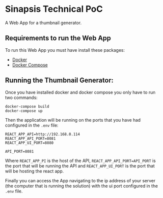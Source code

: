# Sinapsis Technical PoC
A Web App for a thumbnail generator.

## Requirements to run the Web App

To run this Web App you must have install these packages:
- [Docker](https://www.docker.com/)
- [Docker Compose](https://docs.docker.com/compose/)

## Running the Thumbnail Generator:

Once you have installed docker and docker compose you only have to run two commands:
```
docker-compose build
docker-compose up
```
Then the application will be running on the ports that you have had configured in the `.env` file:
```
REACT_APP_API=http://192.168.0.114
REACT_APP_API_PORT=8081
REACT_APP_UI_PORT=8080

API_PORT=8081
```
Where `REACT_APP_PI` is the host of the API, `REACT_APP_API_PORT=API_PORT` is the port that will be running the API and `REACT_APP_UI_PORT` is the port that will be hosting the react app.

Finally you can access the App navigating to the ip address of your server (the computer that is running the solution) with the ui port configured in the `.env` file.
